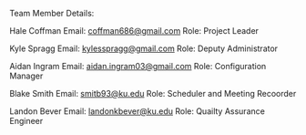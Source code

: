 Team Member Details:

Hale Coffman
  Email: coffman686@gmail.com
  Role: Project Leader

Kyle Spragg
  Email: kylesspragg@gmail.com
  Role: Deputy Administrator

Aidan Ingram
  Email: aidan.ingram03@gmail.com
  Role: Configuration Manager

Blake Smith
  Email: smitb93@ku.edu
  Role: Scheduler and Meeting Recoorder

Landon Bever
  Email: landonkbever@ku.edu
  Role: Quailty Assurance Engineer
